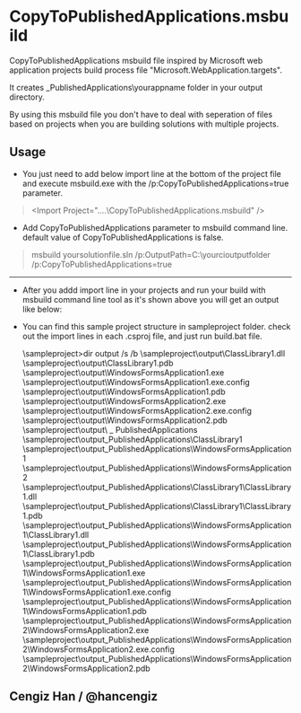 CopyToPublishedApplications.msbuild
===================================

CopyToPublishedApplications msbuild file inspired by Microsoft web application projects build process file "Microsoft.WebApplication.targets".

It creates _PublishedApplications\yourappname folder in your output directory. 

By using this msbuild file you don't have to deal with seperation of files based on projects when you are building solutions with multiple projects.

Usage
-----------------------
- You just need to add below import line at the bottom of the project file and execute msbuild.exe with the /p:CopyToPublishedApplications=true parameter.

>&lt;Import Project="..\..\CopyToPublishedApplications.msbuild" /&gt;

- Add CopyToPublishedApplications parameter to msbuild command line. default value of CopyToPublishedApplications is false.

>msbuild yoursolutionfile.sln /p:OutputPath=C:\yourcioutputfolder /p:CopyToPublishedApplications=true

-----------------------
- After you addd import line in your projects and run your build with msbuild command line tool as it's shown above you will get an output like below:

- You can find this sample project structure in sampleproject folder. check out the import lines in each .csproj file, and just run build.bat file.

    \sampleproject>dir output /s /b
    \sampleproject\output\ClassLibrary1.dll
    \sampleproject\output\ClassLibrary1.pdb
    \sampleproject\output\WindowsFormsApplication1.exe
    \sampleproject\output\WindowsFormsApplication1.exe.config
    \sampleproject\output\WindowsFormsApplication1.pdb
    \sampleproject\output\WindowsFormsApplication2.exe
    \sampleproject\output\WindowsFormsApplication2.exe.config
    \sampleproject\output\WindowsFormsApplication2.pdb
    \sampleproject\output\ _ PublishedApplications
    \sampleproject\output\_PublishedApplications\ClassLibrary1
    \sampleproject\output\_PublishedApplications\WindowsFormsApplication1
    \sampleproject\output\_PublishedApplications\WindowsFormsApplication2
    \sampleproject\output\_PublishedApplications\ClassLibrary1\ClassLibrary1.dll
    \sampleproject\output\_PublishedApplications\ClassLibrary1\ClassLibrary1.pdb
    \sampleproject\output\_PublishedApplications\WindowsFormsApplication1\ClassLibrary1.dll
    \sampleproject\output\_PublishedApplications\WindowsFormsApplication1\ClassLibrary1.pdb
    \sampleproject\output\_PublishedApplications\WindowsFormsApplication1\WindowsFormsApplication1.exe
    \sampleproject\output\_PublishedApplications\WindowsFormsApplication1\WindowsFormsApplication1.exe.config
    \sampleproject\output\_PublishedApplications\WindowsFormsApplication1\WindowsFormsApplication1.pdb
    \sampleproject\output\_PublishedApplications\WindowsFormsApplication2\WindowsFormsApplication2.exe
    \sampleproject\output\_PublishedApplications\WindowsFormsApplication2\WindowsFormsApplication2.exe.config
    \sampleproject\output\_PublishedApplications\WindowsFormsApplication2\WindowsFormsApplication2.pdb


Cengiz Han / @hancengiz
-----------------------